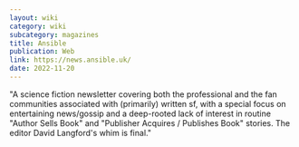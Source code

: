 ```yaml
---
layout: wiki
category: wiki
subcategory: magazines
title: Ansible
publication: Web
link: https://news.ansible.uk/
date: 2022-11-20
---
```


"A science fiction newsletter covering both the professional and the fan communities associated with (primarily) written sf, with a special focus on entertaining news/gossip and a deep-rooted lack of interest in routine "Author Sells Book" and "Publisher Acquires / Publishes Book" stories. The editor David Langford's whim is final."
